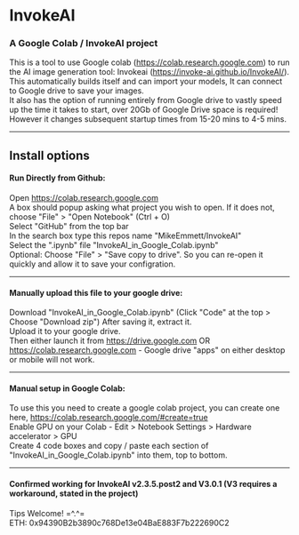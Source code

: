 # InvokeAI
### A Google Colab / InvokeAI project <br>
This is a tool to use Google colab (https://colab.research.google.com) to run the AI image generation tool: Invokeai (https://invoke-ai.github.io/InvokeAI/). <br>
This automatically builds itself and can import your models, It can connect to Google drive to save your images. <br>
It also has the option of running entirely from Google drive to vastly speed up the time it takes to start, over 20Gb of Google Drive space is required! However it changes subsequent startup times from 15-20 mins to 4-5 mins. <br>


---

## Install options
#### Run Directly from Github:
Open https://colab.research.google.com <br>
A box should popup asking what project you wish to open. If it does not, choose "File" > "Open Notebook" (Ctrl + O) <br>
Select "GitHub" from the top bar <br>
In the search box type this repos name "MikeEmmett/InvokeAI" <br>
Select the ".ipynb" file "InvokeAI_in_Google_Colab.ipynb" <br>
Optional: Choose "File" > "Save copy to drive". So you can re-open it quickly and allow it to save your configration.

---

#### Manually upload this file to your google drive:
Download "InvokeAI_in_Google_Colab.ipynb" (Click "Code" at the top > Choose "Download zip") After saving it, extract it.<br>
Upload it to your google drive.<br>
Then either launch it from https://drive.google.com OR https://colab.research.google.com - Google drive "apps" on either desktop or mobile will not work. 

---

#### Manual setup in Google Colab:
To use this you need to create a google colab project, you can create one here, https://colab.research.google.com/#create=true <br>
Enable GPU on your Colab - Edit > Notebook Settings > Hardware accelerator > GPU <br>
Create 4 code boxes and copy / paste each section of "InvokeAI_in_Google_Colab.ipynb" into them, top to bottom.

---

#### Confirmed working for InvokeAI v2.3.5.post2 and V3.0.1 (V3 requires a workaround, stated in the project)

Tips Welcome! =^.^= <br>
ETH: 0x94390B2b3890c768De13e04BaE883F7b222690C2

